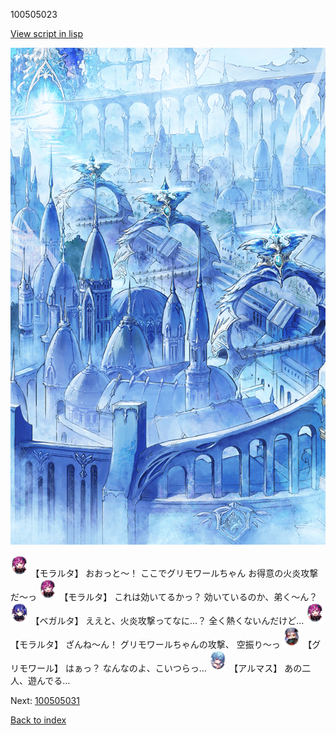 100505023

[View script in lisp](../scripts/100505023.txt)

![400_angel_town_daytime.png](../images/backgrounds/400_angel_town_daytime.png)

<img src="../images/units/3104011.png" alt="3104011.png" height="34"/>
【モラルタ】
おおっと～！
ここでグリモワールちゃん
お得意の火炎攻撃だ～っ

<img src="../images/units/3104011.png" alt="3104011.png" height="34"/>
【モラルタ】
これは効いてるかっ？
効いているのか、弟く～ん？

<img src="../images/units/3104111.png" alt="3104111.png" height="34"/>
【ベガルタ】
ええと、火炎攻撃ってなに…？
全く熱くないんだけど…

<img src="../images/units/3104011.png" alt="3104011.png" height="34"/>
【モラルタ】
ざんね～ん！
グリモワールちゃんの攻撃、
空振り～っ

<img src="../images/units/3501711.png" alt="3501711.png" height="34"/>
【グリモワール】
はぁっ？
なんなのよ、こいつらっ…

<img src="../images/units/3103811.png" alt="3103811.png" height="34"/>
【アルマス】
あの二人、遊んでる…


Next: [100505031](100505031.md)

[Back to index](index.md)
